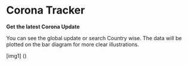 # Corona Tracker

**Get the latest Corona Update**

You can see the global update or search Country wise. The data will be plotted on the bar diagram for more clear illustrations.

[img1] ()


